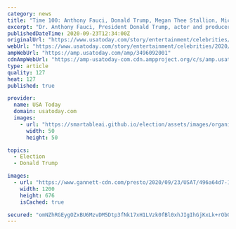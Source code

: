 ```yaml
---
category: news
title: "Time 100: Anthony Fauci, Donald Trump, Megan Thee Stallion, Michael B. Jordan make list for 2020"
excerpt: "Dr. Anthony Fauci, President Donald Trump, actor and producer Michael B. Jordan and rapper Megan Thee Staillion have made this year's TIME 100 list."
publishedDateTime: 2020-09-23T12:34:00Z
originalUrl: "https://www.usatoday.com/story/entertainment/celebrities/2020/09/22/michael-b-jordan-jojo-siwa-time-100-list-influential-people/3496092001/"
webUrl: "https://www.usatoday.com/story/entertainment/celebrities/2020/09/22/michael-b-jordan-jojo-siwa-time-100-list-influential-people/3496092001/"
ampWebUrl: "https://amp.usatoday.com/amp/3496092001"
cdnAmpWebUrl: "https://amp-usatoday-com.cdn.ampproject.org/c/s/amp.usatoday.com/amp/3496092001"
type: article
quality: 127
heat: 127
published: true

provider:
  name: USA Today
  domain: usatoday.com
  images:
    - url: "https://smartableai.github.io/election/assets/images/organizations/usatoday.com-50x50.jpg"
      width: 50
      height: 50

topics:
  - Election
  - Donald Trump

images:
  - url: "https://www.gannett-cdn.com/presto/2020/09/23/USAT/496a64d7-1f4b-455b-8bff-beef2a3889be-Fauci-time.jpeg?auto=webp&crop=767,432,x0,y102&format=pjpg&width=1200"
    width: 1200
    height: 676
    isCached: true

secured: "omNZhRGEygOZxBU6MzvDM5Dtp3fNk17xH1LVzk0fBl0xhJIgIhGjKxLk+rObO8YiwGSp8fX2k4XMUZI/bNNXXB7g/OYshBFHz95A0iG6mUy7n2W5qc9Sgp49dMRimsxrZ6212wpHFNuiO9MIZfTR9Me31Op/R09gZkAo/9HP9Be82xieMiswZU6qdaF8WVCf76ToZXe2Pd6MHkIWyFy1ZbuKqx97D1hfcrI7sIN+FODGPZEzejfITWNVJFJJyevORp1oT9bVFaxyPMPZ+hnP2dRhfK6XJFalFMQGM9RSTu99PRgtSPC935HxmWX8RNqeq5Wq2/ZGskVeSuKT3bIlJ/hq6Du4f/StXFIDgamQOns=;CVvaCFlxjXmy+bE5NXbGTw=="
---
```


